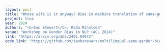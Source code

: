 ```yaml
---
layout: post
title: "Whose wife is it anyway? Bias in machine translation of same-gender relationships" 
project: true
year: 2024
authors: "<b>Ian Stewart</b>, Rada Mihalcea"
venue: "Workshop on Gender Bias in NLP (ACL 2024)" 
link: "https://arxiv.org/abs/2401.04972"
code_link: "https://github.com/ianbstewart/multilingual-same-gender-bias/"
---
```


